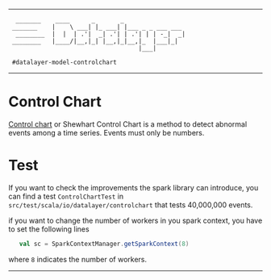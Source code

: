 -------------------------------------------------------------------------------
```
  _______    ____      _       _
 _______    |    \ ___| |_ ___| |___ _ _ ___ ___ 
  ________  |  |  | .'|  _| .'| | .'| | | -_|  _|
 ________   |____/|__,|_| |__,|_|__,|_  |___|_|
                                    |___|        

 #datalayer-model-controlchart
```
-------------------------------------------------------------------------------
# Control Chart

[Control chart](http://en.wikipedia.org/wiki/Control_chart) or Shewhart Control Chart is a method to detect abnormal
events among a time series. Events must only be numbers.

 # Test
 If you want to check the improvements the spark library can introduce, you can find a test `ControlChartTest` in
 `src/test/scala/io/datalayer/controlchart` that tests 40,000,000 events.

 if you want to change the number of workers in you spark context, you have to set the following lines
 ```scala
    val sc = SparkContextManager.getSparkContext(8)
 ```
where `8` indicates the number of workers.


-------------------------------------------------------------------------------
